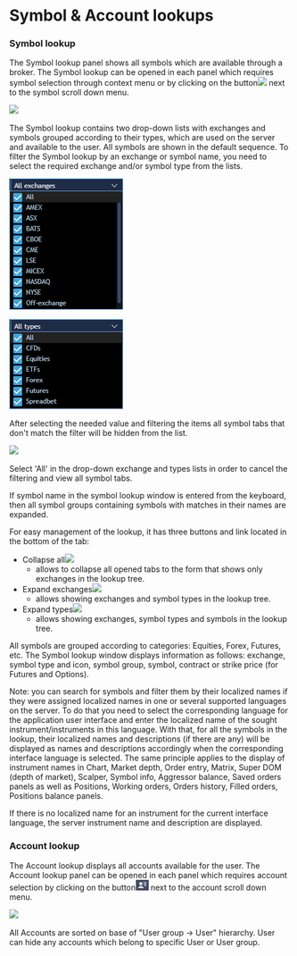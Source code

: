 # Symbol & Account lookups

### **Symbol lookup** 

The Symbol lookup panel shows all symbols which are available through a broker. The Symbol lookup can be opened in each panel which requires symbol selection through context menu or by clicking on the button![](../../.gitbook/assets/new1.png)
next to the symbol scroll down menu.

![](../../.gitbook/assets/1.png)


The Symbol lookup contains two drop-down lists with exchanges and symbols grouped according to their types, which are used on the server and available to the user. All symbols are shown in the default sequence. To filter the Symbol lookup by an exchange or symbol name, you need to select the required exchange and/or symbol type from the lists.

![](../../.gitbook/assets/2%20%282%29.png)

![](../../.gitbook/assets/3%20%2839%29.png)


After selecting the needed value and filtering the items all symbol tabs that don't match the filter will be hidden from the list.

![](../../.gitbook/assets/4.2.png)


Select 'All' in the drop-down exchange and types lists in order to cancel the filtering and view all symbol tabs.

If symbol name in the symbol lookup window is entered from the keyboard, then all symbol groups containing symbols with matches in their names are expanded.

For easy management of the lookup, it has three buttons and link located in the bottom of the tab: 

* Collapse all![](../../.gitbook/assets/4.2-copy-copy.png)
  - allows to collapse all opened tabs to the form that shows only exchanges in the lookup tree.
* Expand exchanges![](../../.gitbook/assets/4.2-copy-copy-2.png)
  - allows showing exchanges and symbol types in the lookup tree.
* Expand types![](../../.gitbook/assets/4.2-copy-copy-3.png)
  - allows showing exchanges, symbol types and symbols in the lookup tree.

All symbols are grouped according to categories: Equities, Forex, Futures, etc. The Symbol lookup window displays information as follows: exchange, symbol type and icon, symbol group, symbol, contract or strike price \(for Futures and Options\).

Note: you can search for symbols and filter them by their localized names if they were assigned localized names in one or several supported languages on the server. To do that you need to select the corresponding language for the application user interface and enter the localized name of the sought instrument/instruments in this language. With that, for all the symbols in the lookup, their localized names and descriptions \(if there are any\) will be displayed as names and descriptions accordingly when the corresponding interface language is selected. The same principle applies to the display of instrument names in Chart, Market depth, Order entry, Matrix, Super DOM \(depth of market\), Scalper, Symbol info, Aggressor balance, Saved orders panels as well as Positions, Working orders, Orders history, Filled orders, Positions balance panels.

If there is no localized name for an instrument for the current interface language, the server instrument name and description are displayed.

### **Account lookup** 

The Account lookup displays all accounts available for the user. The Account lookup panel can be opened in each panel which requires account selection by clicking on the button![](../../.gitbook/assets/5%20%287%29.png)
next to the account scroll down menu.

![](../../.gitbook/assets/6-copy%20%281%29.png)


All Accounts are sorted on base of "User group -&gt; User" hierarchy. User can hide any accounts which belong to specific User or User group.

